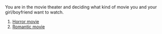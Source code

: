 You are in the movie theater and deciding what kind of movie you and your girl/boyfriend want to watch.  

1. [Horror movie](horror.md)  
2. [Romantic movie](romantic.md)  